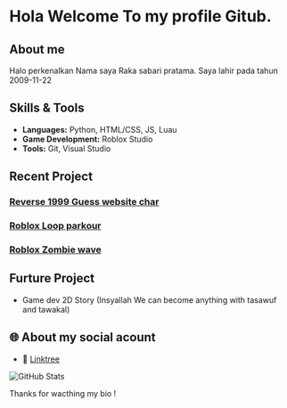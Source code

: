 # Hola Welcome To my profile Gitub.
## About me
Halo perkenalkan Nama saya Raka sabari pratama. Saya lahir pada tahun 2009-11-22 

## Skills & Tools

- **Languages:** Python, HTML/CSS, JS, Luau
- **Game Development:** Roblox Studio
- **Tools:** Git, Visual Studio

## Recent Project

###  [Reverse 1999 Guess website char](https://github.com/Ruckynothuman/reverseGuessChar)
###  [Roblox Loop parkour](https://www.roblox.com/games/139585238285854/Duplikate-model-script-random-loop)
###  [Roblox Zombie wave](https://www.roblox.com/games/17544289706/Zombie-wave)

## Furture Project

- Game dev 2D Story (Insyallah We can become anything with tasawuf and tawakal)

## 🌐 About my social acount

- 🎥 [Linktree]([https://tiktok.com/yogakokxd](https://linktr.ee/Naptuneel))

![GitHub Stats]([https://github-readme-stats.vercel.app/api?username=yogaxdd&show_icons=true&theme=radical](https://github-readme-stats.vercel.app/api?username=Ruckynothuman&show_icons=true&theme=radical))

Thanks for wacthing my bio ! 
